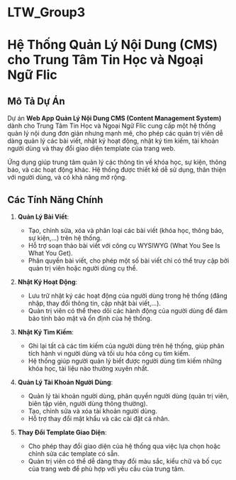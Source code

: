 # LTW_Group3
# Hệ Thống Quản Lý Nội Dung (CMS) cho Trung Tâm Tin Học và Ngoại Ngữ Flic

## Mô Tả Dự Án

Dự án **Web App Quản Lý Nội Dung CMS (Content Management System)** dành cho Trung Tâm Tin Học và Ngoại Ngữ Flic cung cấp một hệ thống quản lý nội dung đơn giản nhưng mạnh mẽ, cho phép các quản trị viên dễ dàng quản lý các bài viết, nhật ký hoạt động, nhật ký tìm kiếm, tài khoản người dùng và thay đổi giao diện template của trang web.

Ứng dụng giúp trung tâm quản lý các thông tin về khóa học, sự kiện, thông báo, và các hoạt động khác. Hệ thống được thiết kế dễ sử dụng, thân thiện với người dùng, và có khả năng mở rộng.

## Các Tính Năng Chính

1. **Quản Lý Bài Viết**:
   - Tạo, chỉnh sửa, xóa và phân loại các bài viết (khóa học, thông báo, sự kiện,...) trên hệ thống.
   - Hỗ trợ soạn thảo bài viết với công cụ WYSIWYG (What You See Is What You Get).
   - Phân quyền bài viết, cho phép một số bài viết chỉ có thể truy cập bởi quản trị viên hoặc người dùng cụ thể.

2. **Nhật Ký Hoạt Động**:
   - Lưu trữ nhật ký các hoạt động của người dùng trong hệ thống (đăng nhập, thay đổi thông tin, cập nhật bài viết,...).
   - Quản trị viên có thể theo dõi các hành động của người dùng để đảm bảo tính bảo mật và ổn định của hệ thống.

3. **Nhật Ký Tìm Kiếm**:
   - Ghi lại tất cả các tìm kiếm của người dùng trên hệ thống, giúp phân tích hành vi người dùng và tối ưu hóa công cụ tìm kiếm.
   - Hệ thống giúp người quản lý biết được người dùng tìm kiếm những khóa học, tài liệu nào thường xuyên nhất.

4. **Quản Lý Tài Khoản Người Dùng**:
   - Quản lý tài khoản người dùng, phân quyền người dùng (quản trị viên, biên tập viên, người dùng thông thường).
   - Tạo, chỉnh sửa và xóa tài khoản người dùng.
   - Hỗ trợ thay đổi mật khẩu và các cài đặt cá nhân.

5. **Thay Đổi Template Giao Diện**:
   - Cho phép thay đổi giao diện của hệ thống qua việc lựa chọn hoặc chỉnh sửa các template có sẵn.
   - Quản trị viên có thể dễ dàng thay đổi màu sắc, kiểu chữ và bố cục của trang web để phù hợp với yêu cầu của trung tâm.
